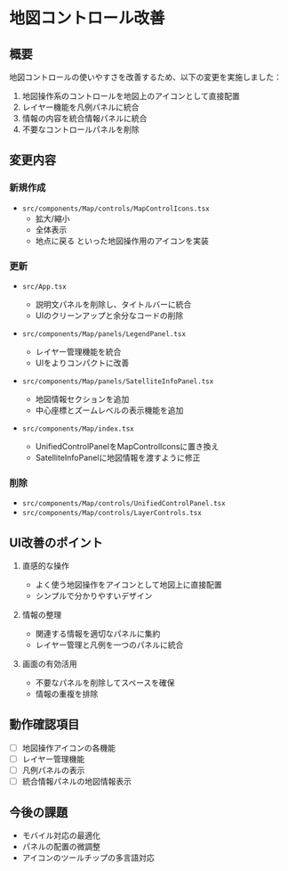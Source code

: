 # 地図コントロール改善

## 概要

地図コントロールの使いやすさを改善するため、以下の変更を実施しました：

1. 地図操作系のコントロールを地図上のアイコンとして直接配置
2. レイヤー機能を凡例パネルに統合
3. 情報の内容を統合情報パネルに統合
4. 不要なコントロールパネルを削除

## 変更内容

### 新規作成

- `src/components/Map/controls/MapControlIcons.tsx`
  - 拡大/縮小
  - 全体表示
  - 地点に戻る
  といった地図操作用のアイコンを実装

### 更新

- `src/App.tsx`
  - 説明文パネルを削除し、タイトルバーに統合
  - UIのクリーンアップと余分なコードの削除

- `src/components/Map/panels/LegendPanel.tsx`
  - レイヤー管理機能を統合
  - UIをよりコンパクトに改善

- `src/components/Map/panels/SatelliteInfoPanel.tsx`
  - 地図情報セクションを追加
  - 中心座標とズームレベルの表示機能を追加

- `src/components/Map/index.tsx`
  - UnifiedControlPanelをMapControlIconsに置き換え
  - SatelliteInfoPanelに地図情報を渡すように修正

### 削除

- `src/components/Map/controls/UnifiedControlPanel.tsx`
- `src/components/Map/controls/LayerControls.tsx`

## UI改善のポイント

1. 直感的な操作
   - よく使う地図操作をアイコンとして地図上に直接配置
   - シンプルで分かりやすいデザイン

2. 情報の整理
   - 関連する情報を適切なパネルに集約
   - レイヤー管理と凡例を一つのパネルに統合

3. 画面の有効活用
   - 不要なパネルを削除してスペースを確保
   - 情報の重複を排除

## 動作確認項目

- [ ] 地図操作アイコンの各機能
- [ ] レイヤー管理機能
- [ ] 凡例パネルの表示
- [ ] 統合情報パネルの地図情報表示

## 今後の課題

- モバイル対応の最適化
- パネルの配置の微調整
- アイコンのツールチップの多言語対応
